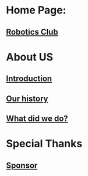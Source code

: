 
# Home Page:
## [Robotics Club](/polyu-robotics-club/) <a id="Selected">
# About US
## [Introduction](/polyu-robotics-club/prologue/intro)
## [Our history](/polyu-robotics-club/prologue/ourhistory)
## [What did we do?](/polyu-robotics-club/prologue/whatrbclubdo)
# Special Thanks
## [Sponsor]()
